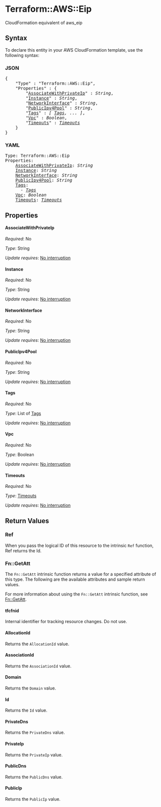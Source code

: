 # Terraform::AWS::Eip

CloudFormation equivalent of aws_eip

## Syntax

To declare this entity in your AWS CloudFormation template, use the following syntax:

### JSON

<pre>
{
    "Type" : "Terraform::AWS::Eip",
    "Properties" : {
        "<a href="#associatewithprivateip" title="AssociateWithPrivateIp">AssociateWithPrivateIp</a>" : <i>String</i>,
        "<a href="#instance" title="Instance">Instance</a>" : <i>String</i>,
        "<a href="#networkinterface" title="NetworkInterface">NetworkInterface</a>" : <i>String</i>,
        "<a href="#publicipv4pool" title="PublicIpv4Pool">PublicIpv4Pool</a>" : <i>String</i>,
        "<a href="#tags" title="Tags">Tags</a>" : <i>[ <a href="tags.md">Tags</a>, ... ]</i>,
        "<a href="#vpc" title="Vpc">Vpc</a>" : <i>Boolean</i>,
        "<a href="#timeouts" title="Timeouts">Timeouts</a>" : <i><a href="timeouts.md">Timeouts</a></i>
    }
}
</pre>

### YAML

<pre>
Type: Terraform::AWS::Eip
Properties:
    <a href="#associatewithprivateip" title="AssociateWithPrivateIp">AssociateWithPrivateIp</a>: <i>String</i>
    <a href="#instance" title="Instance">Instance</a>: <i>String</i>
    <a href="#networkinterface" title="NetworkInterface">NetworkInterface</a>: <i>String</i>
    <a href="#publicipv4pool" title="PublicIpv4Pool">PublicIpv4Pool</a>: <i>String</i>
    <a href="#tags" title="Tags">Tags</a>: <i>
      - <a href="tags.md">Tags</a></i>
    <a href="#vpc" title="Vpc">Vpc</a>: <i>Boolean</i>
    <a href="#timeouts" title="Timeouts">Timeouts</a>: <i><a href="timeouts.md">Timeouts</a></i>
</pre>

## Properties

#### AssociateWithPrivateIp

_Required_: No

_Type_: String

_Update requires_: [No interruption](https://docs.aws.amazon.com/AWSCloudFormation/latest/UserGuide/using-cfn-updating-stacks-update-behaviors.html#update-no-interrupt)

#### Instance

_Required_: No

_Type_: String

_Update requires_: [No interruption](https://docs.aws.amazon.com/AWSCloudFormation/latest/UserGuide/using-cfn-updating-stacks-update-behaviors.html#update-no-interrupt)

#### NetworkInterface

_Required_: No

_Type_: String

_Update requires_: [No interruption](https://docs.aws.amazon.com/AWSCloudFormation/latest/UserGuide/using-cfn-updating-stacks-update-behaviors.html#update-no-interrupt)

#### PublicIpv4Pool

_Required_: No

_Type_: String

_Update requires_: [No interruption](https://docs.aws.amazon.com/AWSCloudFormation/latest/UserGuide/using-cfn-updating-stacks-update-behaviors.html#update-no-interrupt)

#### Tags

_Required_: No

_Type_: List of <a href="tags.md">Tags</a>

_Update requires_: [No interruption](https://docs.aws.amazon.com/AWSCloudFormation/latest/UserGuide/using-cfn-updating-stacks-update-behaviors.html#update-no-interrupt)

#### Vpc

_Required_: No

_Type_: Boolean

_Update requires_: [No interruption](https://docs.aws.amazon.com/AWSCloudFormation/latest/UserGuide/using-cfn-updating-stacks-update-behaviors.html#update-no-interrupt)

#### Timeouts

_Required_: No

_Type_: <a href="timeouts.md">Timeouts</a>

_Update requires_: [No interruption](https://docs.aws.amazon.com/AWSCloudFormation/latest/UserGuide/using-cfn-updating-stacks-update-behaviors.html#update-no-interrupt)

## Return Values

### Ref

When you pass the logical ID of this resource to the intrinsic `Ref` function, Ref returns the Id.

### Fn::GetAtt

The `Fn::GetAtt` intrinsic function returns a value for a specified attribute of this type. The following are the available attributes and sample return values.

For more information about using the `Fn::GetAtt` intrinsic function, see [Fn::GetAtt](https://docs.aws.amazon.com/AWSCloudFormation/latest/UserGuide/intrinsic-function-reference-getatt.html).

#### tfcfnid

Internal identifier for tracking resource changes. Do not use.

#### AllocationId

Returns the <code>AllocationId</code> value.

#### AssociationId

Returns the <code>AssociationId</code> value.

#### Domain

Returns the <code>Domain</code> value.

#### Id

Returns the <code>Id</code> value.

#### PrivateDns

Returns the <code>PrivateDns</code> value.

#### PrivateIp

Returns the <code>PrivateIp</code> value.

#### PublicDns

Returns the <code>PublicDns</code> value.

#### PublicIp

Returns the <code>PublicIp</code> value.

